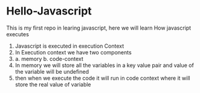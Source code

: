 # Hello-Javascript

This is my first repo in learing javascript, here we will learn How javascript executes

1. Javascript is executed in execution Context
2. In Execution context we have two components
3. a. memory b. code-context
4. In memory we will store all the variables in a key value pair and value of the variable will be undefined
5. then when we execute the code it will run in code context where it will store the real value of variable
   
